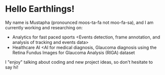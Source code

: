 # Hello Earthlings!

My name is Mustapha (pronounced moos-ta-fa not moo-fa-sa), and I am currently working and researching on:

- Analytics for fast paced sports <Events detection, frame annotation, and analysis of tracking and events data>
- Healthcare AI <AI for medical diagnosis, Glaucoma diagnosis using the Retina Fundus Images for Glaucoma Analysis (RIGA) dataset

I "enjoy" talking about coding and new project ideas, so don't hesitate to say hi!

